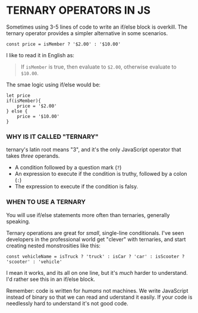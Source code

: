 # TERNARY OPERATORS IN JS

Sometimes using 3-5 lines of code to write an if/else block is overkill. The ternary operator provides a simpler alternative in some scenarios.

    const price = isMember ? '$2.00' : '$10.00'

I like to read it in English as:

> If `isMember` is true, then evaluate to `$2.00`, otherwise evaluate to `$10.00`.

The smae logic using if/else would be:

    let price
    if(isMember){
        price = '$2.00'
    } else {
        price = '$10.00'
    }

### WHY IS IT CALLED "TERNARY"

ternary's latin root means "3", and it's the only JavaScript operator that takes _three_ operands.

- A condition followed by a question mark (`?`)
- An expression to execute if the condition is truthy, followed by a colon (`:`)
- The expression to execute if the condition is falsy.

### WHEN TO USE A TERNARY

You will use if/else statements more often than ternaries, generally speaking.

Ternary operations are great for _small_, single-line conditionals. I've seen developers in the professional world get "clever" with ternaries, and start creating nested monstrosities like this:

    const vehicleName = isTruck ? 'truck' : isCar ? 'car' : isScooter ? 'scooter' : 'vehicle'

I mean it works, and its all on one line, but it's _much_ harder to understand. I'd rather see this in an if/else block.

Remember: code is written for _humans_ not machines. We write JavaScript instead of binary so that we can read and uderstand it easily. If your code is needlessly hard to understand it's not good code.
